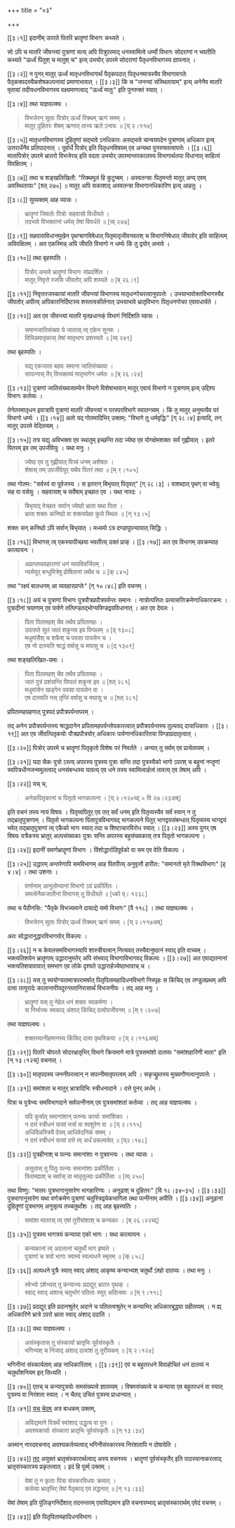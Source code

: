 +++
title = "०३"

+++

[[३।१]] इदानीम् उपरते पितरि भ्रातॄणां विभागः कथ्यते ।

सो ऽपि च मातरि जीवन्त्यां पुत्राणां सत्य् अपि पित्रुपरमाद् धनस्वामित्वे धर्म्यो विभागः सोदराणां न भवतीति कथ्यते "ऊर्ध्वं पितुश् च मातुश् च" इत्य् उभयोर् उपरमे सोदराणां पैतृधनविभागस्य ज्ञापनात् ।

[[३।२]] न पुनर् मातुर् ऊर्ध्वं मातृधनविभागार्थं पैतृकपदात् पितृधनमात्रस्यैव विभागावगतेः पैतृकक्पदस्यैकशेषकल्पनायां प्रमाणाभावात् । [[३।३]] किं च "जनन्यां संस्थितायाम्" इत्य् अनेनैव मातरि मृतायां तदीयधनविभागस्य वक्ष्यमाणत्वाद् "ऊर्ध्वं मातुः" इति पुनरुक्तं स्यात् । 

[[३।४]] तथा याज्ञवल्क्यः ।

> विभजेरन् सुताः पित्रोर् ऊर्ध्वं रिक्थम् ऋणं समम् ।  
> मातुर् दुहितरः शेषम् ऋणात् ताभ्य ऋते ऽन्वयः ॥ [य् २।११७]

[[३।५]] मातृधनविभागस्य दुहितॄणां सद्भावे ऽनधिकारः असद्भावे चान्वयपदेन पुत्राणाम् अधिकार इत्य् उत्तरार्धेनैव प्रतिपादनात् । पूर्वार्धे पित्रोर् इति पितृधनविषयम् एव अन्यथा पुनरुक्तत्वापत्तेः । [[३।६]] मातापित्रोर् उपरमे भ्रातरो विभजेरन्न् इति वदता उभयोर् उपरमान्तरकालस्य विभागार्थतया विधानात् साहित्यं विवक्षितम् ।

[[३।७]] तथा च शङ्खलिखितौ: "रिक्थमूलं हि कुटुम्बम् । अस्वतन्त्राः पितृमन्तो मातुर् अप्य् एवम् अवस्थितायाः" [श्ल् २७०] ॥ मातुर् अपि सकाशाद् अस्वतन्त्रा विभागानधिकारिण इत्य् आहतुः ।

[[३।८]] सुव्यक्तम् आह व्यासः ।

> भ्रातॄणां जिवतोः पित्रोः सहवासो विधीयते ।  
> तदभावे विभक्तानां धर्मस् तेषां विवर्धते ॥ [व्य् २४७]

[[३।९]] सहवासविधानमुखेन पृथग्बागविषेधात् पितृमातृजीवनवतश् च विभागनिषेधात् जीवतोर् इति साहित्यम् अविवक्षितम् । अत एकस्मिन्न् अपि जीवति विभागो न धर्म्यः किं तु द्वयोर् अभावे ।

[[३।१०]] तथा बृहस्पतिः ।

> पित्रोर् अभावे भ्रातॄणां विभागः संप्रदर्शितः ।  
> मातुर् निवृत्ते रजसि जीवतोर् अपि शस्यते ॥ [ब् २६।९]

[[३।११]] निवृत्तरजस्कायां मातरि जीवन्त्यां विभागस्य मातृधन्गोचरत्वानुपपत्तेः । उभयाभावोक्तविभागस्यैव जीवतोर् अपीत्य् अपिकारनिर्दिष्टस्य शस्तत्वकीर्तनात् उभयाभावे भ्रातृविभागः पितृधनगोचर एवावधार्यते ।

[[३।१२]] अत एव जीवन्त्यां मातरि मृतप्रधानक्ं विभागं निर्दिशति व्यासः ।

> समानजातिसंख्या ये जातास् त्व् एकेन सूनवः ।  
> विभिन्नमातृकास् तेषां मातृभागः प्रशस्यते ॥ [व्य् २४९]

तथा बृहस्पतिः ।

> यद्य् एकजाता बहवः समाना जातिसंख्यया ।  
> सापत्नास् तैर् विभक्तव्यं मातृभागेन धर्मतः ॥ [ब् २६।२४]

[[३।१३]] पुत्राणां जातिसंख्यासाम्येन विभागे विशेषाभावान् मातुर् एवायं विभागो न पुत्राणाम् इत्य् उद्दिश्य विभागः कर्तव्यः ।

तेनेतरमातृधन इवात्रापि पुत्राणां मातरि जीवन्त्यां न परस्परविभागे स्वातन्त्र्यम् । किं तु मातुर् अनुमत्यैव परं विभागो धर्म्यः । [[३।१४]] अतो यद् गोतमादिभिर् उक्तम्: "विभागे तु धर्मवृद्धिः" [ग् २८।४] इत्यादि, तन् मातुर् उपरमे वेदितव्यम् ।

[[३।१५]] तत्र यद्य् अविभक्ता एव स्थातुम् इच्छन्ति तदा ज्येष्ठ एव योगक्षेमशक्तः सर्वं गृह्णीयात् । इतरे पितरम् इव तम् उपजीवेयुः । यथा मनुः ।

> ज्येष्ठ एव तु गृह्णीयात् पित्र्यं धनम् अशेषतः ।  
> शेषास् तम् उपजीवेयुर् यथैव पितरं तथा ॥ [म् ९।१०५]

तथा गोतमः: "सर्वस्वं वा पूर्वजस्य । स इतरान् बिभृयात् पितृवत्" [ग् २८।३] । वाशब्दात् पृथग् वा भवेयुः सह वा वसेयुः । सहवासश् च सर्वेषाम् इच्छात एव । यथा नारदः ।

> बिभृयाद् वेच्छतः सर्वान् ज्येष्ठो भ्राता यथा पिता ।  
> भ्राता शक्तः कनिष्ठो वा शक्त्यपेक्षा कुले स्थितः ॥ [न् १३।५]

शक्तः सन् कनिष्ठो ऽपि सर्वान् बिभृयात् । मध्यमो ऽत्र दण्डापूपन्यायात् सिद्धिः ।

[[३।१६]] विभागस् त्व् एकस्यापीच्छया भवतीत्य् उक्तं प्राक् । [[३।१७]] अत एव विभागम् उपक्रम्याह कात्यायनः ।

> अप्राप्तव्यवहाराणां धनं व्ययविवर्जितम् ।  
> न्यसेयुर् बन्धुमित्रेषु प्रोषितानां तथैव च ॥ [क् ८४५]

तथा "रक्ष्यं बालधनम् आ व्यवहारप्राप्तेः" [ग् १०।४८] इति वचनम् ।

[[३।१८]] अयं च पुत्राणां विभागः पुत्रपौत्रप्रपौत्रपर्यन्तः समानः । नात्रोत्पत्तितः प्रत्यासत्तिक्रमेणाधिकारक्रमः । पुत्रादीनां त्रयाणाम् एव पार्वणे तत्पिण्डतद्भोग्यपिण्डद्वयविधानात् । अत एव देवलः ।

> पिता पितामहश् चैव तथैव प्रपितामहः ।  
> उपासते सुतं जातं शकुन्ता इव पिप्पलम् ॥ [द् १३०८]  
> मधुमांसैश् च शकैश् च पयसा पायसेन च ।  
> एष नो दास्यति श्राद्धं वर्षासु च मघासु च ॥ [द् १३०९]

तथा शङ्खलिखित-यमाः ।

> पिता पितामहश् चैव तथैव प्रपितामहः ।  
> जातं पुत्रं प्रशंसन्ति पिप्पलं शकुना इव ॥ [श्ल् २८१]  
> मधुमांसेन खड्गेन पयसा पायसेन वा ।  
> एष दास्यति नस् तृप्तिं वर्षासु च मघासु च ॥ [श्ल् २८१]

प्रपितामहग्रहणात् पुत्रपदं प्रपौत्रपर्यन्तपरम् ।

तद् अनेन प्रपौत्रपर्यन्तस्य श्राद्धदानेन प्रपितामहपर्यन्तोपकारत्वात् प्रपौत्रपर्यन्तस्य तुल्यवद् दायाधिकारः । [[३।१९]] अत एव जीवत्पितृकयोः पौत्रप्रपौत्रयोर् अधिकारः पार्वणानधिकारितया पिण्डाप्रदातृत्वात् ।

[[३।२०]] पित्रोर् उपरमे च भ्रातॄणां पितृकृतो विशेषः परं निवर्तते । अन्यत् तु सर्वम् एव प्रत्येतव्यम् ।

[[३।२१]] यदा चैकः पुत्रो ऽस्त्य् अपरस्य पुत्रस्य पुत्राः सन्ति तदा पुत्रस्यैको भागो ऽपरश् च बहूनां नप्तॄणां स्वपित्रधीनजन्ममूलत्वाद् धनसंबन्धस्य यावत्य् एव धने तस्य स्वामित्वार्हत्वं तावत्य् एव तेषाम् अपि । 

[[३।२२]] यच् च,

> अनेकपितृकानां च पितृतो भागकल्पना । [य् २।१२०च्द् = वि २७।२३अब्]

इति वचनं तस्य नायं विषयः । पितृव्यपितुर् एव तत् सर्वं धनम् इति पितृव्यस्यैव सर्वं स्यान् न तु तद्भ्रातृपुत्राणाम् । पितृतो भागकल्पना पितापुत्रविभागवद् भागकल्पने पितुर् भागद्वयसंबन्धात् पितृव्यस्य भागद्वयं भवेत् तद्भ्रातृपुत्राणां त्व् एकैको भागः स्यात् तदा च शिष्टाचारविरोध स्यात् । [[३।२३]] अस्य पुनर् एष विषयः यत्रैकस्य भ्रातुर् अल्पसंख्यकाः पुत्राः सन्ति अपरस्य बहुसंख्यकास् तत्र पितृतो भागकल्पना ।

[[३।२४]] इदानीं सवर्णभ्रातॄणां विभागः । विंशोद्धार्रादिपूर्वको वा सम एव वेति विकल्पः ।

[[३।२५]] उद्धारम् अन्तरेणापि समविभागम् आह पितरीत्य् अनुवृत्तौ हारीतः: "समानतो मृते रिक्थविभागः" [ह् ४।४] । तथा उशनाः ।

> वर्णानाम् आनुलोम्यानां विभागो ऽयं प्रकीर्तितः ।  
> समत्वेनैकजातीनां विभागस् तु विधीयते ॥ [ध्को प्। १२३८]

तथा च पैठीनसिः: "पैतृके विभज्यमाने दायाद्ये समो विभागः" [पै ११८] । तथा याज्ञवल्क्यः ।

> विभजेरन् सुताः पित्रोर् ऊर्ध्वं रिक्थम् ऋणं समम् । [य् २।११७अब्]

अतः सोद्धारानुद्धारविभागयोर् विकल्पः ।

[[३।२६]] न च केवलसमविभागस्यापि शास्त्रीयत्वान् नित्यवत् तस्यैवानुष्ठानं स्याद् इति वाच्यम् । भक्त्यतिशयेन भ्रातॄणाम् उद्धारानुमतेर् अपि संभवाद् विभागाविभागवद् विकल्पः । [[३।२७]] अत एवाद्यतनानां भक्त्यतिशयावावात् समभाग एव लोके दृश्यते उद्धारार्हज्येष्ठाभावाच् च ।

[[३।२८]] यस् तु स्वयोग्यतामात्रपरामर्षात् पितृपितामहादिधनविभागे निस्पृहः स किंचिद् एव तण्डुलप्रथम् अपि दत्वा तत्पुरादेः कालान्तरीयदुरन्ततानिरासार्थं विभजनीयः । तद् आह मनुः ।

> भ्रातॄणां यस् तु नेहेत धनं शक्तः स्वकर्मणा ।  
> स निर्भाज्यः स्वकाद् अंशात् किंचिद् दत्वोपजीवनम् ॥ [म् ९।२०७]

तथा याज्ञवल्क्यः ।

> शक्तस्यानीहमानस्य किंचिद् दत्वा पृथक्क्रिया ॥ [य् २।११६अब्]

[[३।२९]] पितरि चोपरते सोदरभ्रातृभिर् विभागे क्रियमाणे मात्रे पुत्रसमांशो दातव्यः "समांशहारिणी माता" इति [न् १३।१२च्] वचनात् ।

[[३।३०]] मातृपदस्य जननीपरत्वान् न सपत्नीमातृपरत्वम् अपि । सकृच्छ्रुतस्य मुख्यगौणत्वानुपपत्तेः ।

[[३।३१]] समांशता च मातुर् भ्रात्रादिभिः स्त्रीधनादाने । दत्ते पुनर् अर्धम् ।

पित्रा च पुत्रेभ्यः समविभागदाने सर्वपत्नीनाम् एव पुत्रसमांशतां कर्तव्या । तद् आह याज्ञवल्क्यः ।

> यदि कुर्यात् समानांशान् पत्य्न्यः कार्याः समांशिकाः ।  
> न दत्तं स्त्रीधनं यासां भर्त्रा वा श्वशुरेण वा ॥ [य् २।११५]  
> अधिविन्नस्त्रियै देयम् आधिवेदनिकं समम् ।  
> न दत्तं स्त्रीधनं यासां दत्ते त्व् अर्धं प्रकल्पयेत् ॥ [य्२।१४८]

[[३।३२]] पुत्रहीनाश् च पत्न्यः समानांशाः न पुत्रवन्त्यः । तथा व्यासः ।

> असुतास् तु पितुः पत्न्यः समानांशाः प्रकीर्तिताः ।  
> पितामह्यश् च सर्वास् ता मातृतुल्याः प्रकीर्तिताः ॥ [व्य् २५०]

तथा विष्णुः: "मातरः पुत्रभागानुसारेण भागहारिण्यः । अनूढाश् च दुहितरः" [वि १८।३४–३५] । [[३।३३]] पुत्रभागानुसारेण यथा वर्णक्रमेण पुत्राणां चतुस्त्रिद्व्येकभागिता तथा पत्नीनाम् अपीति । [[३।३४]] अनूढानां दुहितॄणां पुत्रभागम् अनुसृत्य तच्चतुर्थांशः । तद् आह बृहस्पतिः ।

> समांशा मातरस् त्व् एषां तुरीयांशाश् च कन्यकाः । [ब् २६।२२च्द्]

[[३।३५]] पुत्रस्य भागत्रयं कन्याया एको भागः । यथा कात्यायनः ।

> कन्यकानां त्व् अदत्तानां चतुर्थो भाग इष्यते ।  
> पुत्राणां च त्रयो भागाः स्वाम्यं स्वल्पधने स्मृतम् ॥ [क् ८५८]

[[३।३६]] अल्पधने पुत्रैः स्वात् स्वाद् अंशाद् आकृष्य कन्याभ्यश् चतुर्थो ऽंश्हो दातव्यः । तथा मनुः ।

> स्वेभ्यो ऽंशेभ्यस् तु कन्याभ्यः प्रदद्युर् भ्रातरः पृथक् ।  
> स्वाद् स्वाद् अंशाच् चतुर्भागं पतिताः स्युर् अदित्सवः ॥ [म् ९।११८]

[[३।३७]] प्रदद्युर् इति प्रदानश्रुतेर् अदाने च पतितत्वश्रुतेर् न कन्याभिर् अधिकारबुद्ध्या ग्रहीतव्यम् । न ह्य् अधिकारिणे भ्रात्रे ऽपरो भ्राता स्वाद् अंशाद् ददाति ।

[[३।३८]] यथा याज्ञवल्क्यः ।

> असंस्कृतास् तु संस्कार्या भ्रातृभिः पूर्वसंस्कृतैः ।  
> भगिन्यश् च निजाद् अंशाद् दत्वांशं तु तुरीयकम् ॥ [य् २।१२४]

भगिनीनां संस्कार्यताम् आह नाधिकारिताम् । [[३।३९]] एवं च बहुतरधने विवाहोचितं धनं दातव्यं न चतुर्थांशनियम इत् सिध्यति ।

[[३।४०]] एतच् च कन्यापुत्रयोः समसंख्यत्वे ज्ञातव्यम् । विषमसंख्यत्वे च कन्याया एव बहुतरधनं वा स्यात् पुत्रस्य वा निरंशता स्यात् । न चैतद् उचितं पुत्रस्य प्राधान्यात् ।

[[३।४१]] <u>यच् चेदम्</u> अत्र बाधकम् उक्तम्,  
> अविद्यमाने पित्रर्थे स्वांशाद् उद्धृत्य वा पुनः ।  
> अवश्यकार्याः संस्कारा भ्रातृभिः पूर्वसंस्कृतैः ॥ [न् १३।३४]

अस्मान् नारदवचनाद् अवश्यकर्तव्यत्वाद् भगिनीसंस्कारस्य निरंशतापि न दोषायेति ।

[[३।४२]] <u>तद्</u> अयुक्तं भ्रातृसंस्कारार्थत्वाद् अस्य वचनस्य । भ्रातॄणां पूर्वसंस्कृतैर् इति पाठस्यानाकरत्वाद् भ्रातृसंस्कारस्य प्रकृतत्वात् । इदं हि पूर्व्म् उक्तम् ।  
> येषां तु न कृताः पित्रा संस्करविधयः क्रमात् ।  
> कर्तव्या भ्रातृभिर् तेषां पैतृकाद् एव तद्धनात् ॥ [न् १३।३३]

येषां तेषाम् इति पुंलिङ्गनिर्देशात् तदनन्तरम् एवाविद्यमान इति वचनारम्भाद् भ्रातृसंस्कारार्थम् एवेदं वचनम् ।

[[३।४३]] इति पितृपितामहादिधनविभागः ।
